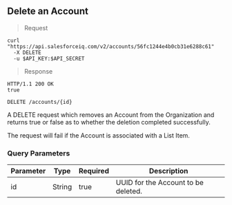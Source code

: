 ## Delete an Account

> Request

```shell
curl "https://api.salesforceiq.com/v2/accounts/56fc1244e4b0cb31e6288c61"
  -X DELETE
  -u $API_KEY:$API_SECRET
```

> Response

```shell
HTTP/1.1 200 OK
true
```
`DELETE /accounts/{id}`

A DELETE request which removes an Account from the Organization and returns true or false as to whether the deletion completed successfully.

The request will fail if the Account is associated with a List Item.

### Query Parameters
Parameter | Type | Required | Description
--------- | ---- | -------- | -----------
id | String | true | UUID for the Account to be deleted.